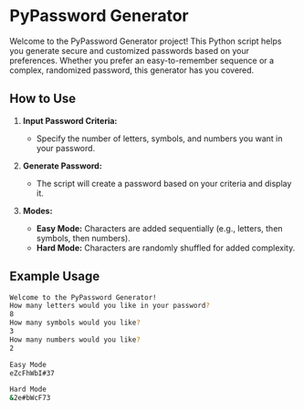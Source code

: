 # PyPassword Generator

Welcome to the PyPassword Generator project! This Python script helps you generate secure and customized passwords based on your preferences. Whether you prefer an easy-to-remember sequence or a complex, randomized password, this generator has you covered.

## How to Use

1. **Input Password Criteria:**
   - Specify the number of letters, symbols, and numbers you want in your password.

2. **Generate Password:**
   - The script will create a password based on your criteria and display it.

3. **Modes:**
   - **Easy Mode:** Characters are added sequentially (e.g., letters, then symbols, then numbers).
   - **Hard Mode:** Characters are randomly shuffled for added complexity.

## Example Usage

```bash
Welcome to the PyPassword Generator!
How many letters would you like in your password?
8
How many symbols would you like?
3
How many numbers would you like?
2

Easy Mode
eZcFhWbI#37

Hard Mode
&2e#bWcF73

